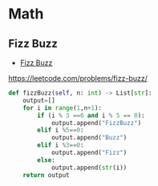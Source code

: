 # Math

## Fizz Buzz

+ [Fizz Buzz](#fizz-buzz)

https://leetcode.com/problems/fizz-buzz/

``` python
def fizzBuzz(self, n: int) -> List[str]:
    output=[]
    for i in range(1,n+1):
        if (i % 3 ==0 and i % 5 == 0):
            output.append("FizzBuzz")
        elif i %5==0:
            output.append("Buzz")
        elif i %3==0:
            output.append("Fizz")
        else:
            output.append(str(i))
    return output
```